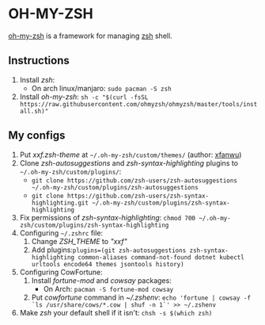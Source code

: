 # OH-MY-ZSH

[oh-my-zsh](https://github.com/ohmyzsh/ohmyzsh) is a framework for managing [zsh](https://www.zsh.org/) shell.

## Instructions

1. Install *zsh*:
   - On arch linux/manjaro: `sudo pacman -S zsh`
2. Install *oh-my-zsh*: `sh -c "$(curl -fsSL https://raw.githubusercontent.com/ohmyzsh/ohmyzsh/master/tools/install.sh)"`

## My configs

1. Put *xxf.zsh-theme* at `~/.oh-my-zsh/custom/themes/` (author: [xfanwu](https://github.com/xfanwu))
2. Clone *zsh-autosuggestions* and *zsh-syntax-highlighting* plugins to `~/.oh-my-zsh/custom/plugins/`:
   - `git clone https://github.com/zsh-users/zsh-autosuggestions ~/.oh-my-zsh/custom/plugins/zsh-autosuggestions`
   - `git clone https://github.com/zsh-users/zsh-syntax-highlighting.git ~/.oh-my-zsh/custom/plugins/zsh-syntax-highlighting`
3. Fix permissions of *zsh-syntax-highlighting*: `chmod 700 ~/.oh-my-zsh/custom/plugins/zsh-syntax-highlighting`
4. Configuring `~/.zshrc` file:
   1. Change *ZSH_THEME* to *"xxf"*
   2. Add plugins:`plugins=(git zsh-autosuggestions zsh-syntax-highlighting common-aliases command-not-found dotnet kubectl urltools encode64 themes jsontools history)`
5. Configuring CowFortune:
   1. Install *fortune-mod* and *cowsay* packages:
      - On Arch: `pacman -S fortune-mod cowsay`
   2. Put *cowfortune* command in *~/.zshenv*: ```echo 'fortune | cowsay -f `ls /usr/share/cows/*.cow | shuf -n 1`' >> ~/.zshenv```
6. Make *zsh* your default shell if it isn't: `chsh -s $(which zsh)`
